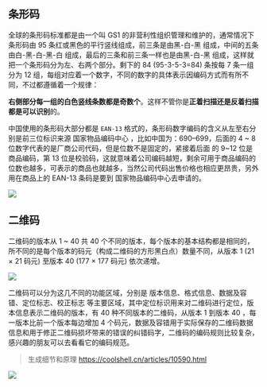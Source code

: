 ## 条形码

全球的条形码标准都是由一个叫 GS1
的非营利性组织管理和维护的，通常情况下条形码由 95
条红或黑色的平行竖线组成，前三条是由黑-白-黑
组成，中间的五条由白-黑-白-黑-白
组成，最后的三条和前三条一样也是由黑-白-黑
组成，这样就把一个条形码分为左、右两个部分。剩下的 84 (95-3-5-3=84) 条按每 7 条一组分为 12 组，每组对应着一个数字，不同的数字的具体表示因编码方式而有所不同，不过都遵循着一个规律：

**右侧部分每一组的白色竖线条数都是奇数个**。这样不管你是**正着扫描还是反着扫描都是可以识别**的。

中国使用的条形码大部分都是 `EAN-13` 格式的，条形码数字编码的含义从左至右分别是前三位标识来源 国家物品编码中心 ，比如中国为：690–699，后面的 4 ~ 8 位数字代表的是厂商公司代码，但是位数不是固定的，紧接着后面 的 9~12 位是商品编码，第 13 位是校验码，这就意味着公司编码越短，剩余可用于商品编码的位数也越多，可表示的商品也就越多，当然公司代码出售价格也相应更昂贵，另外用在商品上的 EAN-13
条码是要到 国家物品编码中心去申请的。

![](https://raw.gitmirror.com/GanChuanYin/picture/main/blog/20230706001630.png)

## 二维码

二维码的版本从 1 ~ 40 共 40 个不同的版本，每个版本的基本结构都是相同的，所不同的是每个版本的码元（构成二维码的方形黑白点）数量不同，从版本 1 (21 × 21 码元) 至版本 40 (177 × 177 码元) 依次递增。

![](https://raw.gitmirror.com/GanChuanYin/picture/main/blog/20230706002600.png)

二维码可以分为这几不同的功能区域，分别是 版本信息、格式信息、数据及容错、定位标志、校正标志 等主要区域，其中定位标识用来对二维码进行定位，版本信息表示二维码的版本，有 40 种不同版本的二维码，从版本 1 到版本 40 ，每一版本比前一个版本每边增加 4 个码元，数据及容错用于实际保存的二维码数据信息和用于修正二维码损坏带来的错误的纠错码字，二维码的编码规则比较复杂，感兴趣的朋友可以去看看它的编码规范。

> 生成细节和原理 https://coolshell.cn/articles/10590.html

![](https://raw.gitmirror.com/GanChuanYin/picture/main/blog/20230706002623.png)
